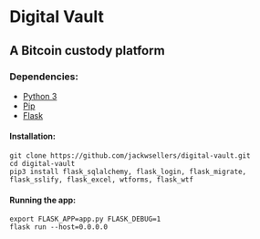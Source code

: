 # Digital Vault
## A Bitcoin custody platform
### Dependencies:
- [Python 3](https://www.python.org/)
- [Pip](https://pypi.org/project/pip/)
- [Flask](http://flask.pocoo.org/)
#### Installation:
```
git clone https://github.com/jackwsellers/digital-vault.git
cd digital-vault
pip3 install flask_sqlalchemy, flask_login, flask_migrate, flask_sslify, flask_excel, wtforms, flask_wtf
```
#### Running the app:
```
export FLASK_APP=app.py FLASK_DEBUG=1
flask run --host=0.0.0.0
```